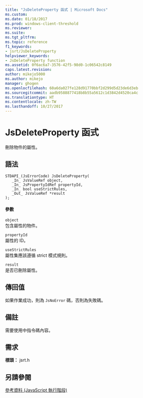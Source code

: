 ```yaml
---
title: "JsDeleteProperty 函式 | Microsoft Docs"
ms.custom: 
ms.date: 01/18/2017
ms.prod: windows-client-threshold
ms.reviewer: 
ms.suite: 
ms.tgt_pltfrm: 
ms.topic: reference
f1_keywords:
- jsrt/JsDeleteProperty
helpviewer_keywords:
- JsDeleteProperty function
ms.assetid: 0f6ac6a7-3576-42f5-98d0-1c06542c8149
caps.latest.revision: 
author: mikejo5000
ms.author: mikejo
manager: ghogen
ms.openlocfilehash: 60a6da027fe128d91770bbf2d299d5d23de6d3eb
ms.sourcegitcommit: aadb9588877418b8b55a5612c1d3842d4520ca4c
ms.translationtype: HT
ms.contentlocale: zh-TW
ms.lasthandoff: 10/27/2017
---
```

# <a name="jsdeleteproperty-function"></a>JsDeleteProperty 函式
刪除物件的屬性。  
  
## <a name="syntax"></a>語法  
  
```  
STDAPI_(JsErrorCode) JsDeleteProperty(  
   _In_ JsValueRef object,  
   _In_ JsPropertyIdRef propertyId,  
   _In_ bool useStrictRules,  
   _Out_ JsValueRef *result  
);  
```  
  
#### <a name="parameters"></a>參數  
 `object`  
 包含屬性的物件。  
  
 `propertyId`  
 屬性的 ID。  
  
 `useStrictRules`  
 屬性集應該遵循 strict 模式規則。  
  
 `result`  
 是否已刪除屬性。  
  
## <a name="return-value"></a>傳回值  
 如果作業成功，則為 `JsNoError` 碼，否則為失敗碼。  
  
## <a name="remarks"></a>備註  
 需要使用中指令碼內容。  
  
## <a name="requirements"></a>需求  
 **標頭：** jsrt.h  
  
## <a name="see-also"></a>另請參閱  
 [參考資料 (JavaScript 執行階段)](../chakra-hosting/reference-javascript-runtime.md)